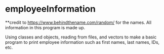 # employeeInformation

**credit to https://www.behindthename.com/random/ for the names.
All information in this program is made up.

Using classes and objects, reading from files, and vectors to make a basic program to print employee information such as first names, last names, IDs, etc.
